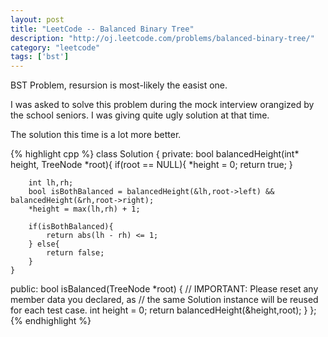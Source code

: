 ```yaml
---
layout: post
title: "LeetCode -- Balanced Binary Tree"
description: "http://oj.leetcode.com/problems/balanced-binary-tree/"
category: "leetcode"
tags: ['bst']
---
```


BST Problem, resursion is most-likely the easist one.

I was asked to solve this problem during the mock interview orangized by
the school seniors. I was giving quite ugly solution at that time.

The solution this time is a lot more better.

{% highlight cpp %}
class Solution {
private:
    bool balancedHeight(int* height, TreeNode *root){
        if(root == NULL){
          *height = 0; return true;
        }
        
        int lh,rh;
        bool isBothBalanced = balancedHeight(&lh,root->left) && balancedHeight(&rh,root->right);
        *height = max(lh,rh) + 1;
        
        if(isBothBalanced){
            return abs(lh - rh) <= 1;
        } else{
            return false;
        }
    }
public:
    bool isBalanced(TreeNode *root) {
        // IMPORTANT: Please reset any member data you declared, as
        // the same Solution instance will be reused for each test case.
        int height = 0;
        return balancedHeight(&height,root);
    }
};
{% endhighlight %}
